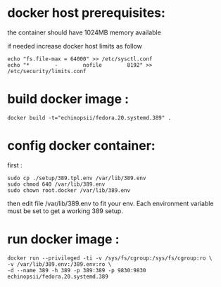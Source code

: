 docker host prerequisites:
==========================

the container should have 1024MB memory available

if needed increase docker host limits as follow

```
echo "fs.file-max = 64000" >> /etc/sysctl.conf
echo "*        -        nofile        8192" >> /etc/security/limits.conf
```


build docker image :
====================

```
docker build -t="echinopsii/fedora.20.systemd.389" .
```


config docker container:
========================

first :

```
sudo cp ./setup/389.tpl.env /var/lib/389.env 
sudo chmod 640 /var/lib/389.env
sudo chown root.docker /var/lib/389.env
```
then edit file /var/lib/389.env to fit your env. Each environment variable must be set to get a working 389 setup.


run docker image :
==================

```
docker run --privileged -ti -v /sys/fs/cgroup:/sys/fs/cgroup:ro \ 
-v /var/lib/389.env:/389.env:ro \
-d --name 389 -h 389 -p 389:389 -p 9830:9830 echinopsii/fedora.20.systemd.389
```
